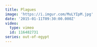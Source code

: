 ```yaml
---
title: Plagues
image: 'https://i.imgur.com/MuLYIpM.jpg'
date: '2015-01-11T09:30:00.000Z'
video:
  type: vimeo
  id: 116482731
series: out-of-egypt
---
```


